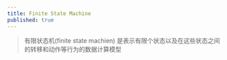 ```yaml
---
title: Finite State Machine
published: true
---
```


> 有限状态机(finite state machien) 是表示有限个状态以及在这些状态之间的转移和动作等行为的数据计算模型 
>
